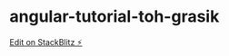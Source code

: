 # angular-tutorial-toh-grasik

[Edit on StackBlitz ⚡️](https://stackblitz.com/edit/angular-tutorial-toh-grasik)